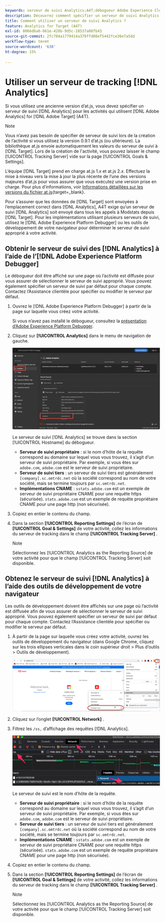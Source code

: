 ```yaml
---
keywords: serveur de suivi Analytics;A4T;débogueur Adobe Experience Cloud;débogueur Adobe Experience Platform;source de rapports;outils de développement
description: Découvrez comment spécifier un serveur de suivi Analytics pour les activités qui utilisent Analytics for  [!DNL Target] (A4T) si vous utilisez une ancienne version d’at.js.
title: Comment utiliser un serveur de suivi Analytics ?
feature: Analytics for Target (A4T)
exl-id: 8066d6a6-661e-428b-9d5c-18537a80fb43
source-git-commit: 2fc704a1779414a370ffd00ef5442fce36e7a5dd
workflow-type: tm+mt
source-wordcount: '638'
ht-degree: 15%

---
```


# Utiliser un serveur de tracking [!DNL Analytics]

Si vous utilisez une ancienne version d’at.js, vous devez spécifier un serveur de suivi [!DNL Analytics] pour les activités qui utilisent [!DNL Adobe Analytics] for [!DNL Adobe Target] (A4T).

>[!NOTE]
>
>Vous n’avez pas besoin de spécifier de serveur de suivi lors de la création de l’activité si vous utilisez la version 0.9.1 d’at.js (ou ultérieure). La bibliothèque at.js envoie automatiquement les valeurs du serveur de suivi à [!DNL Target]. Lors de la création de l&#39;activité, vous pouvez laisser le champ [!UICONTROL Tracking Server] vide sur la page [!UICONTROL Goals & Settings].
>
>L’équipe [!DNL Target] prend en charge at.js 1.*x* et at.js 2.*x*. Effectuez la mise à niveau vers la mise à jour la plus récente de l’une des versions majeures d’at.js pour vous assurer que vous exécutez une version prise en charge. Pour plus d’informations, voir [Informations détaillées sur les versions du fichier at.js](https://experienceleague.adobe.com/docs/target-dev/developer/client-side/at-js-implementation/target-atjs-versions.html?lang=fr){target=_blank}.

Pour s’assurer que les données de [!DNL Target] sont envoyées à l’emplacement correct dans [!DNL Analytics], A4T exige qu’un serveur de suivi [!DNL Analytics] soit envoyé dans tous les appels à Modstats depuis [!DNL Target]. Pour les implémentations utilisant plusieurs serveurs de suivi, utilisez le [!DNL Adobe Experience Platform Debugger] ou les outils de développement de votre navigateur pour déterminer le serveur de suivi approprié à votre activité.

## Obtenir le serveur de suivi des [!DNL Analytics] à l’aide de l’[!DNL Adobe Experience Platform Debugger]

Le débogueur doit être affiché sur une page où l’activité est diffusée pour vous assurer de sélectionner le serveur de suivi approprié. Vous pouvez également spécifier un serveur de suivi par défaut pour chaque compte. Contactez l’Assistance clientèle pour spécifier ou modifier le serveur par défaut.

1. Ouvrez le [!DNL Adobe Experience Platform Debugger] à partir de la page sur laquelle vous créez votre activité.

   Si vous n’avez pas installé le débogueur, consultez la [présentation d’Adobe Experience Platform Debugger](https://experienceleague.adobe.com/docs/platform-learn/data-collection/debugger/overview.html?lang=fr).

1. Cliquez sur **[!UICONTROL Analytics]** dans le menu de navigation de gauche.

   ![Image Screen_DebuggerTrackServ](assets/Screen_DebuggerTrackServ.png)

   Le serveur de suivi [!DNL Analytics] se trouve dans la section [!UICONTROL Hostname] du débogueur.

   * **Serveur de suivi propriétaire** : si le nom d’hôte de la requête correspond au domaine sur lequel vous vous trouvez, il s’agit d’un serveur de suivi propriétaire. Par exemple, si vous êtes sur `adobe.com`, `adobe.com` est le serveur de suivi propriétaire.
   * **Serveur de suivi tiers** : un serveur de suivi tiers est généralement `[company].sc.omtrdc.net` où la société correspond au nom de votre société, mais se termine toujours par `sc.omtrdc.net`.
   * **Implémentations CNAME** : `sstats.adobe.com` est un exemple de serveur de suivi propriétaire CNAME pour une requête https (sécurisée). `stats.adobe.com` est un exemple de requête propriétaire CNAME pour une page http (non sécurisée).

1. Copiez en entier le contenu du champ.

1. Dans la section **[!UICONTROL Reporting Settings]** de l’écran de **[!UICONTROL Goal & Settings]** de votre activité, collez les informations du serveur de tracking dans le champ **[!UICONTROL Tracking Server]** .

   >[!NOTE]
   >
   >Sélectionnez les [!UICONTROL Analytics as the Reporting Source] de votre activité pour que le champ [!UICONTROL Tracking Server] soit disponible.

## Obtenez le serveur de suivi [!DNL Analytics] à l’aide des outils de développement de votre navigateur

Les outils de développement doivent être affichés sur une page où l’activité est diffusée afin de vous assurer de sélectionner le serveur de suivi approprié. Vous pouvez également spécifier un serveur de suivi par défaut pour chaque compte. Contactez l’Assistance clientèle pour spécifier ou modifier le serveur par défaut.

1. À partir de la page sur laquelle vous créez votre activité, ouvrez les outils de développement du navigateur (dans Google Chrome, cliquez sur les trois ellipses verticales dans le coin supérieur droit > Plus d’outils > Outils de développement).

   ![Outils de développement Chrome](/help/main/c-integrating-target-with-mac/a4t/assets/chrome-dev-tools.png)

1. Cliquez sur l’onglet **[!UICONTROL Network]** .

1. Filtrez les `/ss,` d’affichage des requêtes [!DNL Analytics].

   ![Outils de développement Chrome avec recherche /ss](/help/main/c-integrating-target-with-mac/a4t/assets/chrome-search.png)

   Le serveur de suivi est le nom d’hôte de la requête.

   * **Serveur de suivi propriétaire** : si le nom d’hôte de la requête correspond au domaine sur lequel vous vous trouvez, il s’agit d’un serveur de suivi propriétaire. Par exemple, si vous êtes sur `adobe.com`, `adobe.com` est le serveur de suivi propriétaire.
   * **Serveur de suivi tiers** : un serveur de suivi tiers est généralement `[company].sc.omtrdc.net` où la société correspond au nom de votre société, mais se termine toujours par `sc.omtrdc.net`.
   * **Implémentations CNAME** : `sstats.adobe.com` est un exemple de serveur de suivi propriétaire CNAME pour une requête https (sécurisée). `stats.adobe.com` est un exemple de requête propriétaire CNAME pour une page http (non sécurisée).

1. Copiez en entier le contenu du champ.

1. Dans la section **[!UICONTROL Reporting Settings]** de l’écran de **[!UICONTROL Goal & Settings]** de votre activité, collez les informations du serveur de tracking dans le champ **[!UICONTROL Tracking Server]** .

   >[!NOTE]
   >
   >Sélectionnez les [!UICONTROL Analytics as the Reporting Source] de votre activité pour que le champ [!UICONTROL Tracking Server] soit disponible.

